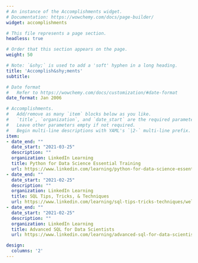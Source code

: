 ```yaml
---
# An instance of the Accomplishments widget.
# Documentation: https://wowchemy.com/docs/page-builder/
widget: accomplishments

# This file represents a page section.
headless: true

# Order that this section appears on the page.
weight: 50

# Note: `&shy;` is used to add a 'soft' hyphen in a long heading.
title: 'Accomplish&shy;ments'
subtitle:

# Date format
#   Refer to https://wowchemy.com/docs/customization/#date-format
date_format: Jan 2006

# Accomplishments.
#   Add/remove as many `item` blocks below as you like.
#   `title`, `organization`, and `date_start` are the required parameters.
#   Leave other parameters empty if not required.
#   Begin multi-line descriptions with YAML's `|2-` multi-line prefix.
item:
- date_end: ""
  date_start: "2021-03-25"
  description: ""
  organization: LinkedIn Learning
  title: Python for Data Science Essential Training
  url: https://www.linkedin.com/learning/python-for-data-science-essential-training-part-1/data-science-life-hacks?u=26123450
- date_end: ""
  date_start: "2021-02-25"
  description: ""
  organization: LinkedIn Learning
  title: SQL Tips, Tricks, & Techniques
  url: https://www.linkedin.com/learning/sql-tips-tricks-techniques/welcome?u=26123450
- date_end: ""
  date_start: "2021-02-25"
  description: ""
  organization: LinkedIn Learning
  title: Advanced SQL for Data Scientists
  url: https://www.linkedin.com/learning/advanced-sql-for-data-scientists-2017/welcome?u=26123450

design:
  columns: '2' 
---
```


